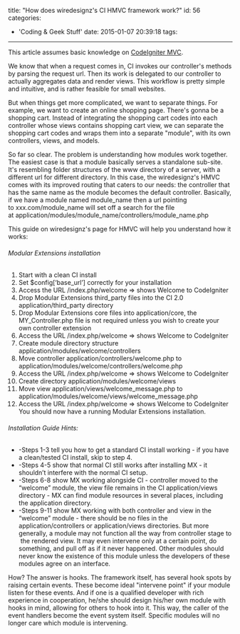 title: "How does wiredesignz's CI HMVC framework work?"
id: 56
categories:
  - 'Coding & Geek Stuff'
date: 2015-01-07 20:39:18
tags:
---

This article assumes basic knowledge on [CodeIgniter MVC](http://www.codeigniter.com/user_guide/overview/mvc.html "CodeIgniter MVC").

We know that when a request comes in, CI invokes our controller's methods by parsing the request url. Then its work is delegated to our controller to actually aggregates data and render views. This workflow is pretty simple and intuitive, and is rather feasible for small websites.

But when things get more complicated, we want to separate things. For example, we want to create an online shopping page. There's gonna be a shopping cart. Instead of integrating the shopping cart codes into each controller whose views contains shopping cart view, we can separate the shopping cart codes and wraps them into a separate "module", with its own controllers, views, and models.

So far so clear. The problem is understanding how modules work together. The easiest case is that a module basically serves a standalone sub-site. It's resembling folder structures of the www directory of a server, with a different url for different directory. In this case, the wiredesignz's HMVC comes with its improved routing that caters to our needs: the controller that has the same name as the module becomes the default controller. Basically, if we have a module named <span class="lang:default decode:true  crayon-inline">module_name</span> then a url pointing to <span class="lang:default decode:true crayon-inline">xxx.com/module_name</span> will set off a search for the file at <span class="lang:default decode:true  crayon-inline">application/modules/module_name/controllers/module_name.php</span>

This guide on wiredesignz's page for HMVC will help you understand how it works:

###### Modular Extensions installation

1.  Start with a clean CI install
2.  Set $config[‘base_url’] correctly for your installation
3.  Access the URL /index.php/welcome =&gt; shows Welcome to CodeIgniter
4.  Drop Modular Extensions third_party files into the CI 2.0 application/third_party directory
5.  Drop Modular Extensions core files into application/core, the MY_Controller.php file is not required unless you wish to create your own controller extension
6.  Access the URL /index.php/welcome =&gt; shows Welcome to CodeIgniter
7.  Create module directory structure application/modules/welcome/controllers
8.  Move controller application/controllers/welcome.php to application/modules/welcome/controllers/welcome.php
9.  Access the URL /index.php/welcome =&gt; shows Welcome to CodeIgniter
10.  Create directory application/modules/welcome/views
11.  Move view application/views/welcome_message.php to application/modules/welcome/views/welcome_message.php
12.  Access the URL /index.php/welcome =&gt; shows Welcome to CodeIgniter
You should now have a running Modular Extensions installation.

###### Installation Guide Hints:

*   -Steps 1-3 tell you how to get a standard CI install working - if you have a clean/tested CI install, skip to step 4.
*   -Steps 4-5 show that normal CI still works after installing MX - it shouldn’t interfere with the normal CI setup.
*   -Steps 6-8 show MX working alongside CI - controller moved to the “welcome” module, the view file remains in the CI application/views directory - MX can find module resources in several places, including the application directory.
*   -Steps 9-11 show MX working with both controller and view in the “welcome” module - there should be no files in the application/controllers or application/views directories.
But more generally, a module may not function all the way from controller stage to  the rendered view. It may even intervene only at a certain point, do something, and pull off as if it never happened. Other modules should never know the existence of this module unless the developers of these modules agree on an interface.

How? The answer is hooks. The framework itself, has several hook spots by raising certain events. These become ideal "intervene point" if your module listen for these events. And if one is a qualified developer with rich experience in cooperation, he/she should design his/her own module with hooks in mind, allowing for others to hook into it. This way, the caller of the event handlers become the event system itself. Specific modules will no longer care which module is intervening.
